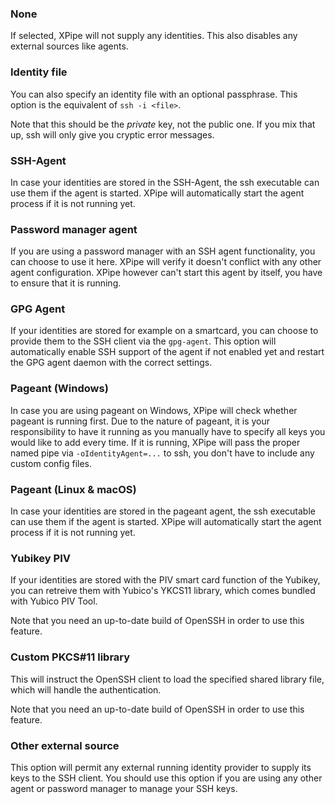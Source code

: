 ### None

If selected, XPipe will not supply any identities. This also disables any external sources like agents.

### Identity file

You can also specify an identity file with an optional passphrase.
This option is the equivalent of `ssh -i <file>`.

Note that this should be the *private* key, not the public one.
If you mix that up, ssh will only give you cryptic error messages.

### SSH-Agent

In case your identities are stored in the SSH-Agent, the ssh executable can use them if the agent is started.
XPipe will automatically start the agent process if it is not running yet.

### Password manager agent

If you are using a password manager with an SSH agent functionality, you can choose to use it here. XPipe will verify it doesn't conflict with any other agent configuration. XPipe however can't start this agent by itself, you have to ensure that it is running.

### GPG Agent

If your identities are stored for example on a smartcard, you can choose to provide them to the SSH client via the `gpg-agent`.
This option will automatically enable SSH support of the agent if not enabled yet and restart the GPG agent daemon with the correct settings.

### Pageant (Windows)

In case you are using pageant on Windows, XPipe will check whether pageant is running first.
Due to the nature of pageant, it is your responsibility to have it
running as you manually have to specify all keys you would like to add every time.
If it is running, XPipe will pass the proper named pipe via
`-oIdentityAgent=...` to ssh, you don't have to include any custom config files.

### Pageant (Linux & macOS)

In case your identities are stored in the pageant agent, the ssh executable can use them if the agent is started.
XPipe will automatically start the agent process if it is not running yet.

### Yubikey PIV

If your identities are stored with the PIV smart card function of the Yubikey, you can retreive
them with Yubico's YKCS11 library, which comes bundled with Yubico PIV Tool.

Note that you need an up-to-date build of OpenSSH in order to use this feature.

### Custom PKCS#11 library

This will instruct the OpenSSH client to load the specified shared library file, which will handle the authentication.

Note that you need an up-to-date build of OpenSSH in order to use this feature.

### Other external source

This option will permit any external running identity provider to supply its keys to the SSH client. You should use this option if you are using any other agent or password manager to manage your SSH keys.
